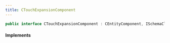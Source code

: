 ```yaml
---
title: CTouchExpansionComponent
---
```


```csharp
public interface CTouchExpansionComponent : CEntityComponent, ISchemaClass<CEntityComponent>, ISchemaClass<CTouchExpansionComponent>, ISchemaField, ISchemaClass, INativeHandle
```

#### Implements

